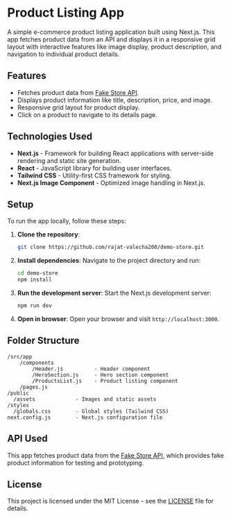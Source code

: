 # Product Listing App

A simple e-commerce product listing application built using Next.js. This app fetches product data from an API and displays it in a responsive grid layout with interactive features like image display, product description, and navigation to individual product details.

## Features

- Fetches product data from [Fake Store API](https://fakestoreapi.com).
- Displays product information like title, description, price, and image.
- Responsive grid layout for product display.
- Click on a product to navigate to its details page.

## Technologies Used

- **Next.js** - Framework for building React applications with server-side rendering and static site generation.
- **React** - JavaScript library for building user interfaces.
- **Tailwind CSS** - Utility-first CSS framework for styling.
- **Next.js Image Component** - Optimized image handling in Next.js.

## Setup

To run the app locally, follow these steps:

1. **Clone the repository**:
   ```bash
   git clone https://github.com/rajat-valecha200/demo-store.git

2. **Install dependencies**:
   Navigate to the project directory and run:
   ```bash
   cd demo-store
   npm install
   ```

3. **Run the development server**:
   Start the Next.js development server:
   ```bash
   npm run dev
   ```

4. **Open in browser**:
   Open your browser and visit `http://localhost:3000`.

## Folder Structure

```
/src/app
    /components
        /Header.js          - Header component
        /HeroSection.js     - Hero section component
        /ProductsList.js    - Product listing component
    /pages.js
/public
  /assets             - Images and static assets
/styles
  /globals.css        - Global styles (Tailwind CSS)
next.config.js        - Next.js configuration file
```

## API Used

This app fetches product data from the [Fake Store API](https://fakestoreapi.com/products), which provides fake product information for testing and prototyping.

## License

This project is licensed under the MIT License - see the [LICENSE](LICENSE) file for details.
